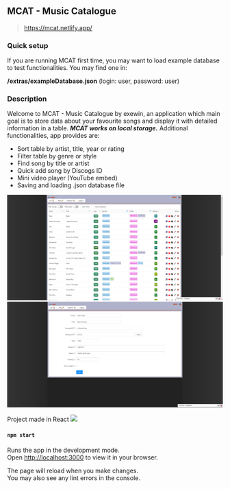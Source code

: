 ## MCAT - Music Catalogue

> https://mcat.netlify.app/

### Quick setup

If you are running MCAT first time, you may want to load example database to test functionalities. You may find one in:

**/extras/exampleDatabase.json** (login: user, password: user)

### Description

Welcome to MCAT - Music Catalogue by exewin, an application which main goal is to store data
about your favourite songs and display it with detailed information in a table. ***MCAT works on local storage.***
Additional functionalities, app provides are:

- Sort table by artist, title, year or rating
- Filter table by genre or style
- Find song by title or artist
- Quick add song by Discogs ID
- Mini video player (YouTube embed)
- Saving and loading .json database file

![Preview Image uno](./previewimages/prev1.png)
![Preview Image uno](./previewimages/prev2.png)

Project made in React
<img src="https://upload.wikimedia.org/wikipedia/commons/thumb/a/a7/React-icon.svg/1024px-React-icon.svg.png" width="18">

#### `npm start`

Runs the app in the development mode.\
Open [http://localhost:3000](http://localhost:3000) to view it in your browser.

The page will reload when you make changes.\
You may also see any lint errors in the console.
